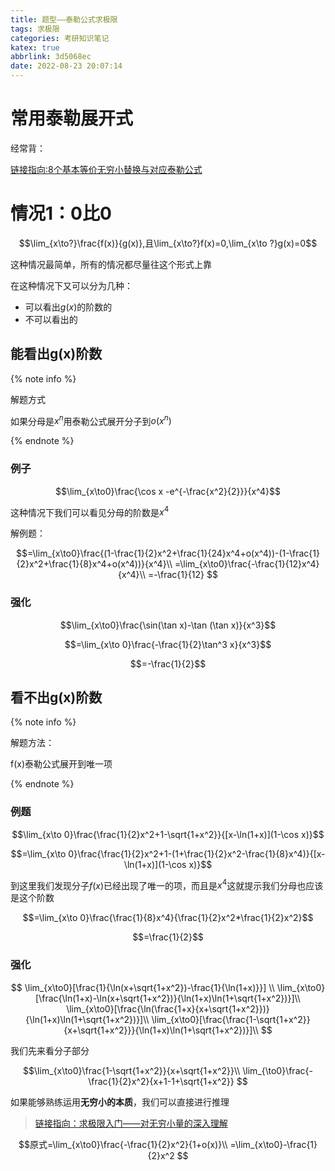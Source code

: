 ```yaml
---
title: 题型——泰勒公式求极限
tags: 求极限
categories: 考研知识笔记
katex: true
abbrlink: 3d5068ec
date: 2022-08-23 20:07:14
---
```


# 常用泰勒展开式

经常背：

[链接指向:8个基本等价无穷小替换与对应泰勒公式](/article/daff9eeb.html)

# 情况1：0比0

$$\lim_{x\to?}\frac{f(x)}{g(x)},且\lim_{x\to?}f(x)=0,\lim_{x\to ?}g(x)=0$$

这种情况最简单，所有的情况都尽量往这个形式上靠

在这种情况下又可以分为几种：

- 可以看出$g(x)$的阶数的
- 不可以看出的

## 能看出g(x)阶数

{% note info %}

解题方式

如果分母是$x^n$用泰勒公式展开分子到$o(x^n)$

{% endnote %}

### 例子

$$\lim_{x\to0}\frac{\cos x -e^{-\frac{x^2}{2}}}{x^4}$$

这种情况下我们可以看见分母的阶数是$x^4$

解例题：

$$=\lim_{x\to0}\frac{(1-\frac{1}{2}x^2+\frac{1}{24}x^4+o(x^4))-(1-\frac{1}{2}x^2+\frac{1}{8}x^4+o(x^4))}{x^4}\\
=\lim_{x\to0}\frac{-\frac{1}{12}x^4}{x^4}\\
=-\frac{1}{12}
$$

### 强化

$$\lim_{x\to0}\frac{\sin(\tan x)-\tan (\tan x)}{x^3}$$

$$=\lim_{x\to 0}\frac{-\frac{1}{2}\tan^3 x}{x^3}$$

$$=-\frac{1}{2}$$

## 看不出g(x)阶数

{% note info %}

解题方法：

f(x)泰勒公式展开到唯一项

{% endnote %}

### 例题

$$\lim_{x\to 0}\frac{\frac{1}{2}x^2+1-\sqrt{1+x^2}}{[x-\ln(1+x)](1-\cos x)}$$

$$=\lim_{x\to 0}\frac{\frac{1}{2}x^2+1-(1+\frac{1}{2}x^2-\frac{1}{8}x^4)}{[x-\ln(1+x)](1-\cos x)}$$

到这里我们发现分子$f(x)$已经出现了唯一的项，而且是$x^4$这就提示我们分母也应该是这个阶数

$$=\lim_{x\to 0}\frac{\frac{1}{8}x^4}{\frac{1}{2}x^2*\frac{1}{2}x^2}$$

$$=\frac{1}{2}$$

### 强化

$$ \lim_{x\to0}[\frac{1}{\ln(x+\sqrt{1+x^2})-\frac{1}{\ln(1+x)}}] \\
    \lim_{x\to0}[\frac{\ln(1+x)-\ln(x+\sqrt{1+x^2})}{\ln(1+x)\ln(1+\sqrt{1+x^2})}]\\
    \lim_{x\to0}[\frac{\ln(\frac{1+x}{x+\sqrt{1+x^2}})}{\ln(1+x)\ln(1+\sqrt{1+x^2})}]\\
    \lim_{x\to0}[\frac{\frac{1-\sqrt{1+x^2}}{x+\sqrt{1+x^2}}}{\ln(1+x)\ln(1+\sqrt{1+x^2})}]\\
$$

我们先来看分子部分

$$\lim_{x\to0}\frac{1-\sqrt{1+x^2}}{x+\sqrt{1+x^2}}\\
\lim_{\to0}\frac{-\frac{1}{2}x^2}{x+1-1+\sqrt{1+x^2}}
$$

如果能够熟练运用**无穷小的本质**，我们可以直接进行推理

> [链接指向：求极限入门——对无穷小量的深入理解](/article/69c07f85.html)

$$原式=\lim_{x\to0}\frac{-\frac{1}{2}x^2}{1+o(x)}\\
=\lim_{x\to0}-\frac{1}{2}x^2
$$

